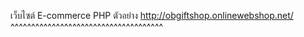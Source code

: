 เว็บไซต์ E-commerce PHP 
ตัวอย่าง
http://obgiftshop.onlinewebshop.net/
^^^^^^^^^^^^^^^^^^^^^^^^^^^^^^^^^^^^^
